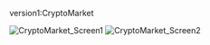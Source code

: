 version1:CryptoMarket


![CryptoMarket_Screen1](https://github.com/user-attachments/assets/1d2bc729-ff4a-4387-ad4f-b4129c5c7c59)
![CryptoMarket_Screen2](https://github.com/user-attachments/assets/037c8b08-e2c9-4be8-967c-737271cf8eec)

